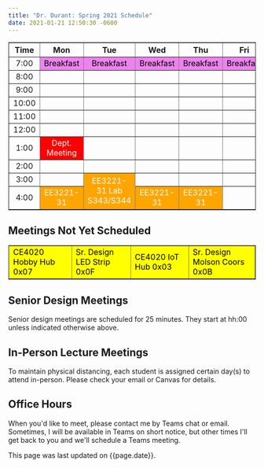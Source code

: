 ```yaml
---
title: "Dr. Durant: Spring 2021 Schedule"
date: 2021-01-21 12:50:30 -0600
---
```


<style type="text/css">
td        { text-align: center;                      }
td.oh     { background-color: #77DD77; color: black; }
td.am     { background-color: red;     color: white; }
td.ce4020 { background-color: yellow;  color: black; text-align: left; }
td.ee3221 { background-color: orange;  color: white; }
td.lunch  { background-color: violet;  color: black; }
</style>

<div align="center">
<table border>
<tr><th>Time</th>       <th>Mon</th>                        <th>Tue</th>                                                    <th>Wed</th>                        <th>Thu</th>                        <th>Fri</th>                        </tr>
<tr><td>7:00</td>       <td class="lunch">Breakfast</td>    <td class="lunch">Breakfast</td>                                <td class="lunch">Breakfast</td>    <td class="lunch">Breakfast</td>    <td class="lunch">Breakfast</td>    </tr>
<tr><td>8:00</td>       <td>&nbsp;</td>                     <td>&nbsp;</td>                                                 <td>&nbsp;</td>                     <td>&nbsp;</td>                     <td>&nbsp;</td>                     </tr>
<tr><td>9:00</td>       <td>&nbsp;</td>                     <td>&nbsp;</td>                                                 <td>&nbsp;</td>                     <td>&nbsp;</td>                     <td>&nbsp;</td>                     </tr>
<tr><td>10:00</td>      <td>&nbsp;</td>                     <td>&nbsp;</td>                                                 <td>&nbsp;</td>                     <td>&nbsp;</td>                     <td>&nbsp;</td>                     </tr>
<tr><td>11:00</td>      <td>&nbsp;</td>                     <td>&nbsp;</td>                                                 <td>&nbsp;</td>                     <td>&nbsp;</td>                     <td>&nbsp;</td>                     </tr>
<tr><td>12:00</td>      <td>&nbsp;</td>                     <td>&nbsp;</td>                                                 <td>&nbsp;</td>                     <td>&nbsp;</td>                     <td>&nbsp;</td>                     </tr>
<tr><td>1:00</td>       <td class="am">Dept. Meeting</td>   <td>&nbsp;</td>                                                 <td>&nbsp;</td>                     <td>&nbsp;</td>                     <td>&nbsp;</td>                     </tr>
<tr><td>2:00</td>       <td>&nbsp;</td>                     <td>&nbsp;</td>                                                 <td>&nbsp;</td>                     <td>&nbsp;</td>                     <td>&nbsp;</td>                     </tr>
<tr><td>3:00</td>       <td>&nbsp;</td>                     <td class="ee3221" rowspan="2">EE3221-31 Lab<br/>S343/S344</td> <td>&nbsp;</td>                     <td>&nbsp;</td>                     <td>&nbsp;</td>                     </tr>
<tr><td>4:00</td>       <td class="ee3221">EE3221-31</td>                                                                   <td class="ee3221">EE3221-31</td>   <td class="ee3221">EE3221-31</td>   <td>&nbsp;</td>                     </tr>
</table>
</div>

## Meetings Not Yet Scheduled
<table border><tr>
<td class="ce4020">CE4020 Hobby Hub 0x07</td>
<td class="ce4020">Sr. Design LED Strip 0x0F</td>
<td class="ce4020">CE4020 IoT Hub 0x03</td>
<td class="ce4020">Sr. Design Molson Coors 0x0B</td>
</tr></table>

## Senior Design Meetings

Senior design meetings are scheduled for 25 minutes. They start at hh:00 unless indicated otherwise above.

## In-Person Lecture Meetings

To maintain physical distancing, each student is assigned certain day(s) to attend in-person. Please check your email or Canvas for details.

## Office Hours

When you'd like to meet, please contact me by Teams chat or email. Sometimes, I will be available in Teams on short notice, but other times I'll get back to you and we'll schedule a Teams meeting.

This page was last updated on {{page.date}}.
